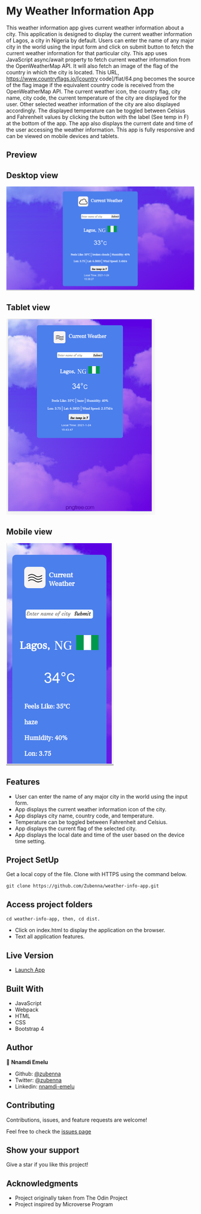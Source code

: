 # My Weather Information App

This weather information app gives current weather information about a city. This application is designed to display the current weather information of Lagos, a city in Nigeria by default. Users can enter the name of any major city in the world using the input form and click on submit button to fetch the current weather information for that particular city. This app uses JavaScript async/await property to fetch current weather information from the OpenWeatherMap API. It will also fetch an image of the flag of the country in which the city is located. This URL, https://www.countryflags.io/[country code]/flat/64.png becomes the source of the flag image if the equivalent country code is received from the OpenWeatherMap API. The current weather icon, the country flag, city name, city code, the current temperature of the city are displayed for the user. Other selected weather information of the city are also displayed accordingly. The displayed temperature can be toggled between Celsius and Fahrenheit values by clicking the button with the label (See temp in F) at the bottom of the app. The app also displays the current date and time of the user accessing the weather information. This app is fully responsive and can be viewed on mobile devices and tablets. 

## Preview

## Desktop view
![image](images/desktop-view.png)

## Tablet view
![image](images/Tablet-view-1.png)

## Mobile view
![image](images/Mobile-view-1.png)

## Features 
- User can enter the name of any major city in the world using the input form.
- App displays the current weather information icon of the city.
- App displays city name, country code, and temperature.
- Temperature can be toggled between Fahrenheit and Celsius.
- App displays the current flag of the selected city.
- App displays the local date and time of the user based on the device time setting.

## Project SetUp

Get a local copy of the file. Clone with HTTPS using the command below.

```
git clone https://github.com/Zubenna/weather-info-app.git
```
## Access project folders 
```
cd weather-info-app, then, cd dist.
```
- Click on index.html to display the application on the browser.
- Text all application features.

## Live Version
- [Launch App](https://zubenna.github.io/weather-info-app/)

## Built With
- JavaScript
- Webpack
- HTML
- CSS
- Bootstrap 4

## Author

👤 **Nnamdi Emelu**
- Github: [@zubenna](https://github.com/zubenna)
- Twitter: [@zubenna](https://twitter.com/zubenna)
- Linkedin: [nnamdi-emelu](https://www.linkedin.com/in/nnamdi-emelu/)

##  Contributing

Contributions, issues, and feature requests are welcome!

Feel free to check the [issues page](https://github.com/Zubenna/weather-info-app/issues)

## Show your support

Give a star if you like this project!

## Acknowledgments
- Project originally taken from The Odin Project
- Project inspired by Microverse Program
